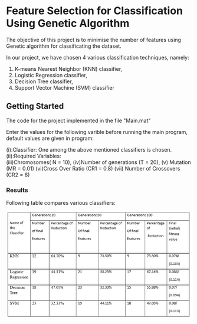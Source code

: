 #  Feature Selection for Classification Using Genetic Algorithm

The objective of this project is to minimise the number of features using Genetic algorithm for classificating the dataset. 
 
In our project, we have chosen 4 various classification techniques, namely: 
 
1. K-means Nearest Neighbor (KNN) classifier, 
2. Logistic Regression classifier, 
3. Decision Tree classifier, 
4. Support Vector Machine (SVM) classifier


## Getting Started

The code for the project implemented in the file "Main.mat" 

Enter the values for the following varible before running the main program, default values are given in program:

(i):Classifier: One among the above mentioned classifiers is chosen. 
(ii):Required Variables:       
(iii)Chromosomes( N = 10), 
(iv)Number of generations (T = 20), 
(v) Mutation (MR = 0.01) 
(vi)Cross Over Ratio (CR1 = 0.8) 
(vii) Number of Crossovers (CR2 = 8) 


### Results

Following table compares various classifiers:

![Result image](https://github.com/alinstein/Genetic_Algorithm_for_feature_selection/blob/master/Results.JPG)





